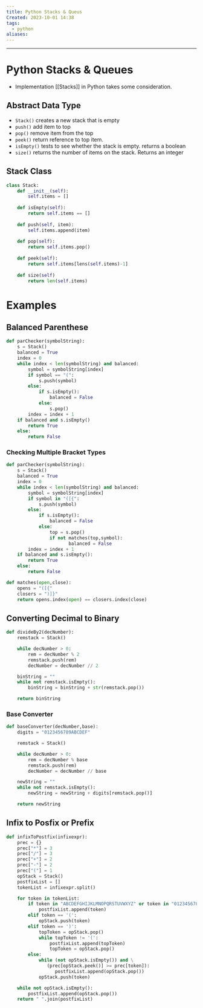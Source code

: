 ```yaml
---
title: Python Stacks & Queus
Created: 2023-10-01 14:38
tags:
  - python
aliases:
---
```


---
# Python Stacks & Queues
- Implementation [[Stacks]] in Python takes some consideration.

## Abstract Data Type
- `Stack()` creates a new stack that is empty
- `push()` add item to top
- `pop()` remove item from the top
- `peek()` return reference to top item.
- `isEmpty()` tests to see whether the stack is empty. returns a boolean
- `size()` returns the number of items on the stack. Returns an integer
## Stack Class 
```Python
class Stack:
	def __init__(self):
		self.items = []
		
	def isEmpty(self):
		return self.items == []
		
	def push(self, item):
		self.items.append(item)
		
	def pop(self):
		return self.items.pop()
		
	def peek(self):
		return self.items[lens(self.items)-1]
		
	def size(self)
		return len(self.items)
```

# Examples
## Balanced Parenthese 
```Python
def parChecker(symbolString):
	s = Stack()
	balanced = True
	index = 0
	while index < len(symbolString) and balanced:
		symbol = symbolString[index]
		if symbol == "(":
			s.push(symbol)
		else:
			if s.isEmpty():
				balanced = False
			else:
				s.pop()
		index = index + 1
	if balanced and s.isEmpty()
		return True
	else:
		return False
```

### Checking Multiple Bracket Types
```Python
def parChecker(symbolString):
    s = Stack()
    balanced = True
    index = 0
    while index < len(symbolString) and balanced:
        symbol = symbolString[index]
        if symbol in "([{":
            s.push(symbol)
        else:
            if s.isEmpty():
                balanced = False
            else:
                top = s.pop()
                if not matches(top,symbol):
                       balanced = False
        index = index + 1
    if balanced and s.isEmpty():
        return True
    else:
        return False

def matches(open,close):
    opens = "([{"
    closers = ")]}"
    return opens.index(open) == closers.index(close)

```

## Converting Decimal to Binary
```Python
def divideBy2(decNumber):
    remstack = Stack()

    while decNumber > 0:
        rem = decNumber % 2
        remstack.push(rem)
        decNumber = decNumber // 2

    binString = ""
    while not remstack.isEmpty():
        binString = binString + str(remstack.pop())

    return binString
```

### Base Converter
```Python
def baseConverter(decNumber,base):
    digits = "0123456789ABCDEF"

    remstack = Stack()

    while decNumber > 0:
        rem = decNumber % base
        remstack.push(rem)
        decNumber = decNumber // base

    newString = ""
    while not remstack.isEmpty():
        newString = newString + digits[remstack.pop()]

    return newString

```


## Infix to Posfix or Prefix
```Python
def infixToPostfix(infixexpr):
    prec = {}
    prec["*"] = 3
    prec["/"] = 3
    prec["+"] = 2
    prec["-"] = 2
    prec["("] = 1
    opStack = Stack()
    postfixList = []
    tokenList = infixexpr.split()

    for token in tokenList:
        if token in "ABCDEFGHIJKLMNOPQRSTUVWXYZ" or token in "0123456789":
            postfixList.append(token)
        elif token == '(':
            opStack.push(token)
        elif token == ')':
            topToken = opStack.pop()
            while topToken != '(':
                postfixList.append(topToken)
                topToken = opStack.pop()
        else:
            while (not opStack.isEmpty()) and \
               (prec[opStack.peek()] >= prec[token]):
                  postfixList.append(opStack.pop())
            opStack.push(token)

    while not opStack.isEmpty():
        postfixList.append(opStack.pop())
    return " ".join(postfixList)

```